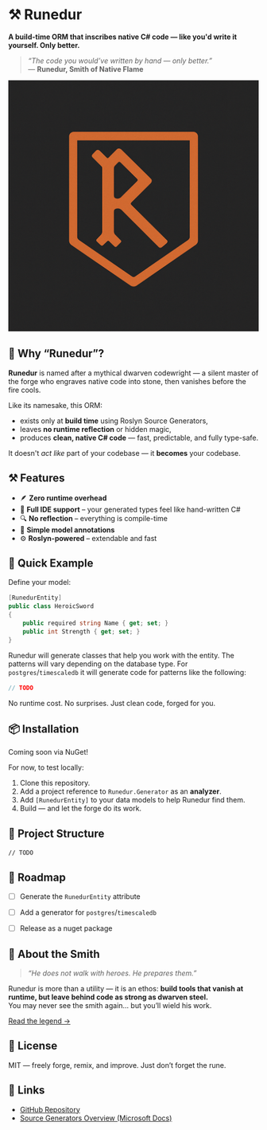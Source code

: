 # ⚒️ Runedur

**A build-time ORM that inscribes native C# code — like you'd write it yourself. Only better.**

> _“The code you would’ve written by hand — only better.”_  
> — **Runedur, Smith of Native Flame**

![Runedur logo](logo.png)


## 📜 Why “Runedur”?

**Runedur** is named after a mythical dwarven codewright — a silent master of the forge who engraves native code into stone, then vanishes before the fire cools.

Like its namesake, this ORM:

- exists only at **build time** using Roslyn Source Generators,
- leaves **no runtime reflection** or hidden magic,
- produces **clean, native C# code** — fast, predictable, and fully type-safe.

It doesn't *act like* part of your codebase — it **becomes** your codebase.


## ⚒️ Features

- 🪶 **Zero runtime overhead**  
- 🧠 **Full IDE support** – your generated types feel like hand-written C#
- 🔍 **No reflection** – everything is compile-time
- 🧱 **Simple model annotations**
- ⚙️ **Roslyn-powered** – extendable and fast


## 🧪 Quick Example

Define your model:

```csharp
[RunedurEntity]
public class HeroicSword
{
    public required string Name { get; set; }
    public int Strength { get; set; }
}
```

Runedur will generate classes that help you work with the entity. The patterns will vary depending on the database type. For `postgres`/`timescaledb` it will generate code for patterns like the following:

```csharp
// TODO
```

No runtime cost. No surprises. Just clean code, forged for you.

## 📦 Installation

Coming soon via NuGet!

For now, to test locally:

1. Clone this repository.
2. Add a project reference to `Runedur.Generator` as an **analyzer**.
3. Add `[RunedurEntity]` to your data models to help Runedur find them.
4. Build — and let the forge do its work.



## 📁 Project Structure

```
// TODO
```



## 🌄 Roadmap

- [ ] Generate the `RunedurEntity` attribute
- [ ] Add a generator for `postgres`/`timescaledb`
- [ ] Release as a nuget package



## 🧙 About the Smith

> _“He does not walk with heroes. He prepares them.”_

Runedur is more than a utility — it is an ethos: **build tools that vanish at runtime, but leave behind code as strong as dwarven steel.**  
You may never see the smith again… but you’ll wield his work.

[Read the legend →](lore.md)



## 📖 License

MIT — freely forge, remix, and improve. Just don’t forget the rune.


## 🔗 Links

- [GitHub Repository](https://github.com/pingvinen/runedur-orm)
- [Source Generators Overview (Microsoft Docs)](https://learn.microsoft.com/en-us/dotnet/csharp/roslyn-sdk/source-generators-overview)
